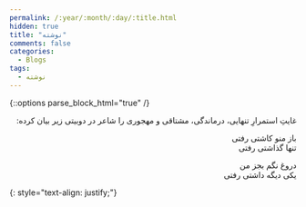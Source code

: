 ```yaml
---
permalink: /:year/:month/:day/:title.html
hidden: true
title: "نوشته"
comments: false
categories:
  - Blogs
tags:
  - نوشته
---
```

{::options parse_block_html="true" /}
<div dir='rtl' align='right'>
غایتِ استمرارِ تنهایی، درماندگی، مشتاقی و مهجوری را شاعر در دوبیتی زیر بیان کرده:

باز منو کاشتی رفتی<br>
تنها گذاشتی رفتی

دروغ نگم بجز من<br>
یکی دیگه داشتی رفتی

</div>
{: style="text-align: justify;"}
